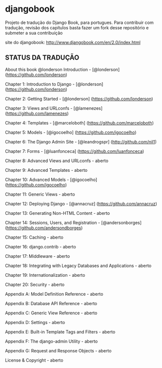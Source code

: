 djangobook
==========

Projeto de tradução do Django Book,  para portugues. Para contribuir com tradução, revisão dos capítulos basta fazer um fork
desse repositório e submeter a sua contribuição

site do djangobook:
http://www.djangobook.com/en/2.0/index.html

STATUS DA TRADUÇÃO
------------------


About this book @londerson
Introduction - [@londerson] (https://github.com/londerson)

Chapter 1: Introduction to Django - [@londerson] (https://github.com/londerson)

Chapter 2: Getting Started - [@londerson] (https://github.com/londerson)

Chapter 3: Views and URLconfs - [@lamenezes] (https://github.com/lamenezes)

Chapter 4: Templates - [@marceloboth] (https://github.com/marceloboth)

Chapter 5: Models - [@igocoelho] (https://github.com/igocoelho)

Chapter 6: The Django Admin Site - [@leandrogspr] (http://github.com/nil1)

Chapter 7: Forms - [@luanfonceca] (https://github.com/luanfonceca)

Chapter 8: Advanced Views and URLconfs - aberto

Chapter 9: Advanced Templates - aberto

Chapter 10: Advanced Models - [@igocoelho] (https://github.com/igocoelho)

Chapter 11: Generic Views - aberto

Chapter 12: Deploying Django - [@annacruz] (https://github.com/annacruz)

Chapter 13: Generating Non-HTML Content - aberto

Chapter 14: Sessions, Users, and Registration - [@andersonborges] (https://github.com/andersondborges)

Chapter 15: Caching - aberto

Chapter 16: django.contrib - aberto

Chapter 17: Middleware - aberto

Chapter 18: Integrating with Legacy Databases and Applications - aberto

Chapter 19: Internationalization - aberto

Chapter 20: Security - aberto

Appendix A: Model Definition Reference - aberto

Appendix B: Database API Reference - aberto

Appendix C: Generic View Reference - aberto

Appendix D: Settings - aberto

Appendix E: Built-in Template Tags and Filters - aberto

Appendix F: The django-admin Utility - aberto

Appendix G: Request and Response Objects - aberto

License & Copyright - aberto



